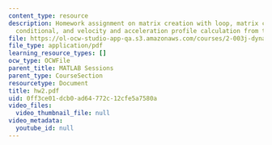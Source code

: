 ```yaml
---
content_type: resource
description: Homework assignment on matrix creation with loop, matrix creation with
  conditional, and velocity and acceleration profile calculation from the ball trajectory.
file: https://ol-ocw-studio-app-qa.s3.amazonaws.com/courses/2-003j-dynamics-and-control-i-fall-2007/0ff3ce01dcb0ad64772c12cfe5a7580a_hw2.pdf
file_type: application/pdf
learning_resource_types: []
ocw_type: OCWFile
parent_title: MATLAB Sessions
parent_type: CourseSection
resourcetype: Document
title: hw2.pdf
uid: 0ff3ce01-dcb0-ad64-772c-12cfe5a7580a
video_files:
  video_thumbnail_file: null
video_metadata:
  youtube_id: null
---
```

